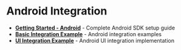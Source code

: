 # Android Integration

- **[Getting Started - Android](getting-started-android.md)** - Complete Android SDK setup guide
- **[Basic Integration Example](examples-android/basic-integration-android.md)** - Android integration examples
- **[UI Integration Example](examples-android/ui-integration-android.md)** - Android UI integration implementation
